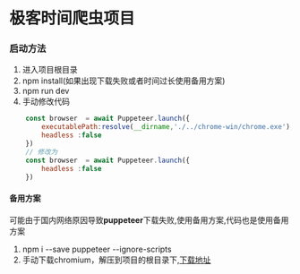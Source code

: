 # 极客时间爬虫项目

### 启动方法

1. 进入项目根目录
2. npm install(如果出现下载失败或者时间过长使用备用方案)
3. npm run dev
4. 手动修改代码
```javascript
    const browser  = await Puppeteer.launch({
        executablePath:resolve(__dirname,'./../chrome-win/chrome.exe'),
        headless :false
    })
    // 修改为
    const browser  = await Puppeteer.launch({
        headless :false
    })
```

#### 备用方案
可能由于国内网络原因导致**puppeteer**下载失败,使用备用方案,代码也是使用备用方案

1. npm i --save puppeteer --ignore-scripts
2. 手动下载chromium，解压到项目的根目录下,[下载地址](https://download-chromium.appspot.com/)

